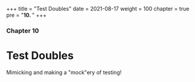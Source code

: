 +++
title = "Test Doubles"
date = 2021-08-17
weight = 100
chapter = true
pre = "<b>10.  </b>"
+++

### Chapter 10

# Test Doubles

Mimicking and making a "mock"ery of testing!
